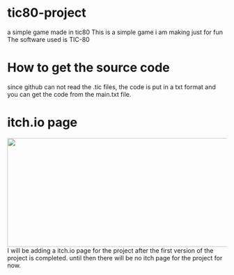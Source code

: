 # tic80-project
a simple game made in tic80
This is a simple game i am making just for fun
The software used is TIC-80
<h1>How to get the source code</h1>
since github can not read the .tic files, the code is put in a txt format and you can get the code from the main.txt file. 


<h1>itch.io page</h1>
<img src="screenshots/1.png" width="650px" height="250px"/>
I will be adding a itch.io page for the project after the first version of the project is completed.
until then there will be no itch page for the project for now.